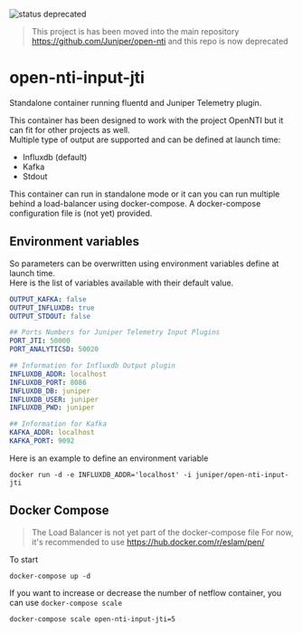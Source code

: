 ![status deprecated](https://img.shields.io/badge/status-deprecated-lightgrey.svg)  

> This project is has been moved into the main repository https://github.com/Juniper/open-nti and this repo is now deprecated

# open-nti-input-jti

Standalone container running fluentd and Juniper Telemetry plugin.  

This container has been designed to work with the project OpenNTI but it can fit for other projects as well.  
Multiple type of output are supported and can be defined at launch time:
- Influxdb (default)
- Kafka
- Stdout

This container can run in standalone mode or it can you can run multiple behind a load-balancer using docker-compose.
A docker-compose configuration file is (not yet) provided.

## Environment variables

So parameters can be overwritten using environment variables define at launch time.   
Here is the list of variables available with their default value.

```yaml
OUTPUT_KAFKA: false
OUTPUT_INFLUXDB: true
OUTPUT_STDOUT: false

## Ports Numbers for Juniper Telemetry Input Plugins
PORT_JTI: 50000
PORT_ANALYTICSD: 50020

## Information for Influxdb Output plugin
INFLUXDB_ADDR: localhost
INFLUXDB_PORT: 8086
INFLUXDB_DB: juniper
INFLUXDB_USER: juniper
INFLUXDB_PWD: juniper

## Information for Kafka
KAFKA_ADDR: localhost
KAFKA_PORT: 9092
```

Here is an example to define an environment variable
```
docker run -d -e INFLUXDB_ADDR='localhost' -i juniper/open-nti-input-jti
```

## Docker Compose

> The Load Balancer is not yet part of the docker-compose file
> For now, it's recommended to use https://hub.docker.com/r/eslam/pen/

To start
```
docker-compose up -d
```

If you want to increase or decrease the number of netflow container, you can use `docker-compose scale`
```
docker-compose scale open-nti-input-jti=5
```

